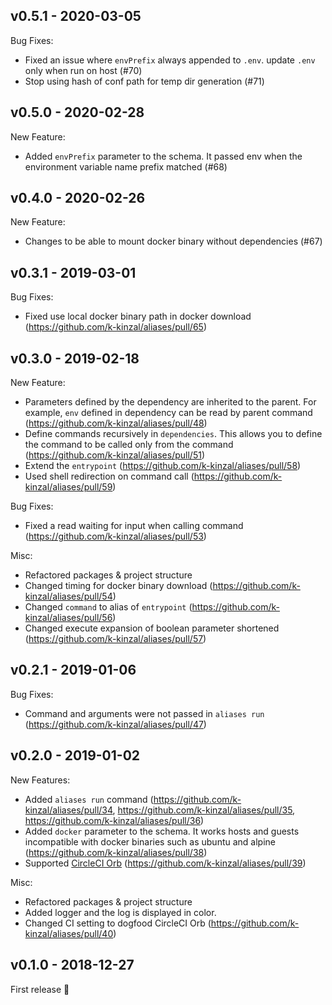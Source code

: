 ## v0.5.1 - 2020-03-05

Bug Fixes:
* Fixed an issue where `envPrefix` always appended to `.env`. update `.env` only when run on host (#70)
* Stop using hash of conf path for temp dir generation (#71)


## v0.5.0 - 2020-02-28

New Feature:
* Added `envPrefix` parameter to the schema. It passed env when the environment variable name prefix matched (#68)

## v0.4.0 - 2020-02-26

New Feature:
* Changes to be able to mount docker binary without dependencies (#67)

## v0.3.1 - 2019-03-01

Bug Fixes:
* Fixed use local docker binary path in docker download (https://github.com/k-kinzal/aliases/pull/65)

## v0.3.0 - 2019-02-18

New Feature:
* Parameters defined by the dependency are inherited to the parent. For example, `env` defined in dependency can be read by parent command (https://github.com/k-kinzal/aliases/pull/48)
* Define commands recursively in `dependencies`. This allows you to define the command to be called only from the command (https://github.com/k-kinzal/aliases/pull/51)
* Extend the `entrypoint` (https://github.com/k-kinzal/aliases/pull/58)
* Used shell redirection on command call (https://github.com/k-kinzal/aliases/pull/59)

Bug Fixes:
* Fixed a read waiting for input when calling command (https://github.com/k-kinzal/aliases/pull/53)

Misc:
* Refactored packages & project structure
* Changed timing for docker binary download (https://github.com/k-kinzal/aliases/pull/54)
* Changed `command` to alias of `entrypoint` (https://github.com/k-kinzal/aliases/pull/56)
* Changed execute expansion of boolean parameter shortened (https://github.com/k-kinzal/aliases/pull/57)

## v0.2.1 - 2019-01-06

Bug Fixes:
* Command and arguments were not passed in `aliases run` (https://github.com/k-kinzal/aliases/pull/47)

## v0.2.0 - 2019-01-02

New Features:
* Added `aliases run` command (https://github.com/k-kinzal/aliases/pull/34, https://github.com/k-kinzal/aliases/pull/35, https://github.com/k-kinzal/aliases/pull/36)
* Added `docker` parameter to the schema. It works hosts and guests incompatible with docker binaries such as ubuntu and alpine (https://github.com/k-kinzal/aliases/pull/38)
* Supported [CircleCI Orb](https://circleci.com/orbs/registry/orb/k-kinzal/aliases) (https://github.com/k-kinzal/aliases/pull/39)

Misc:
* Refactored packages & project structure
* Added logger and the log is displayed in color.
* Changed CI setting to dogfood CircleCI Orb (https://github.com/k-kinzal/aliases/pull/40)

## v0.1.0 - 2018-12-27

First release 🎉